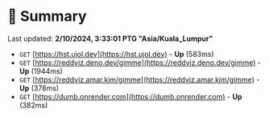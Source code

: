 # 📖 Summary
Last updated: **2/10/2024, 3:33:01 PTG "Asia/Kuala_Lumpur"**

- `GET` [https://hst.ujol.dev](https://hst.ujol.dev) - **Up** (583ms)
- `GET` [https://reddviz.deno.dev/gimme](https://reddviz.deno.dev/gimme) - **Up** (1944ms)
- `GET` [https://reddviz.amar.kim/gimme](https://reddviz.amar.kim/gimme) - **Up** (378ms)
- `GET` [https://dumb.onrender.com](https://dumb.onrender.com) - **Up** (382ms)
